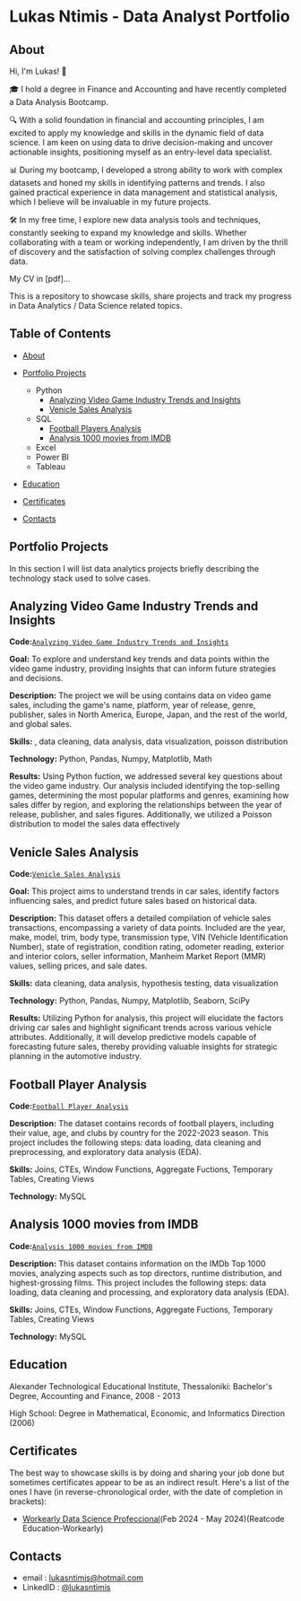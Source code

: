 # Lukas Ntimis - Data Analyst Portfolio
## About

Hi, I'm Lukas! 👋

🎓 I hold a degree in Finance and Accounting and have recently completed a Data Analysis Bootcamp.

🔍 With a solid foundation in financial and accounting principles, I am excited to apply my knowledge and skills in the dynamic field of data science. I am keen on using data to drive decision-making and uncover actionable insights, positioning myself as an entry-level data specialist.

📊 During my bootcamp, I developed a strong ability to work with complex datasets and honed my skills in identifying patterns and trends. I also gained practical experience in data management and statistical analysis, which I believe will be invaluable in my future projects.

🛠️ In my free time, I explore new data analysis tools and techniques, constantly seeking to expand my knowledge and skills. Whether collaborating with a team or working independently, I am driven by the thrill of discovery and the satisfaction of solving complex challenges through data.

My CV in [pdf]...

This is a repository to showcase skills, share projects and track my progress in Data Analytics / Data Science related topics.

## Table of Contents
  - [About](https://github.com/lukasntimis/portfolio/edit/main/README.md#about)
  - [Portfolio Projects](https://github.com/lukasntimis/portfolio/edit/main/README.md#portfolio-projects)
    - Python
      - [Analyzing Video Game Industry Trends and Insights](https://github.com/lukasntimis/Data-Analysis-Portfolio#Analyzing-Video-Game-Industry-Trends-Insights)
      - [Venicle Sales Analysis](https://github.com/lukasntimis/Data-Analysis-Portfolio#Venicle-Sales-Analysis)
    - SQL
      - [Football Players Analysis](https://github.com/lukasntimis/Data-Analysis-Portfolio#Football-Player-Analysis)
      - [Analysis 1000 movies from IMDB](https://github.com/lukasntimis/Data-Analysis-Portfolio#Football-Player-Analysis#Analysis-1000-movies-from-IMDB)
    - Excel
    - Power BI
    - Tableau 

  - [Education](https://github.com/lukasntimis/portfolio/blob/main/README.md#education) 
  - [Certificates](https://github.com/lukasntimis/portfolio/blob/main/README.md#certificates)
  - [Contacts](https://github.com/lukasntimis/portfolio/blob/main/README.md#contacts)

## Portfolio Projects
In this section I will list data analytics projects briefly describing the technology stack used to solve cases.

## Analyzing Video Game Industry Trends and Insights
**Code:**[`Analyzing Video Game Industry Trends and Insights`](https://github.com/lukasntimis/MyProjects/blob/main/Analyzing%20Video%20Game%20Industry%20Trends%20and%20Insights%20%20(1).ipynb)

**Goal:** To explore and understand key trends and data points within the video game industry, providing insights that can inform future strategies and decisions.

**Description:** The project we will be using contains data on video game sales, including the game's name, platform, year of release, genre, publisher, sales in North America, Europe, Japan, and the rest of the world, and global sales.

**Skills:** , data cleaning, data analysis, data visualization, poisson distribution

**Technology:** Python, Pandas, Numpy, Matplotlib, Math

**Results:** Using Python fuction, we addressed several key questions about the video game industry. Our analysis included identifying the top-selling games, determining the most popular platforms and genres, examining how sales differ by region, and exploring the relationships between the year of release, publisher, and sales figures. Additionally, we utilized a Poisson distribution to model the sales data effectively


## Venicle Sales Analysis

**Code:**[`Venicle Sales Analysis`](https://github.com/lukasntimis/MyProjects/blob/main/Venicle%20Sales%20Analysis.ipynb)

**Goal:** This project aims to understand trends in car sales, identify factors influencing sales, and predict future sales based on historical data.

**Description:** This dataset offers a detailed compilation of vehicle sales transactions, encompassing a variety of data points. Included are the year, make, model, trim, body type, transmission type, VIN (Vehicle Identification Number), state of registration, condition rating, odometer reading, exterior and interior colors, seller information, Manheim Market Report (MMR) values, selling prices, and sale dates.

**Skills:** data cleaning, data analysis, hypothesis testing, data visualization

**Technology:** Python, Pandas, Numpy, Matplotlib, Seaborn, SciPy

**Results:** Utilizing Python for analysis, this project will elucidate the factors driving car sales and highlight significant trends across various vehicle attributes. Additionally, it will develop predictive models capable of forecasting future sales, thereby providing valuable insights for strategic planning in the automotive industry.


## Football Player Analysis

**Code:**[`Football Player Analysis`](https://github.com/lukasntimis/MyProjects/blob/main/FootballPlayerAnalysis2022.sql)

**Description:** The dataset contains records of football players, including their value, age, and clubs by country for the 2022-2023 season. This project includes the following steps: data loading, data cleaning and preprocessing, and exploratory data analysis (EDA).

**Skills:** Joins, CTEs, Window Functions, Aggregate Fuctions, Temporary Tables, Creating Views

**Technology:** MySQL


## Analysis 1000 movies from IMDB 

**Code:**[`Analysis 1000 movies from IMDB`](https://github.com/lukasntimis/MyProjects/blob/main/movieproject.sql)

**Description:** This dataset contains information on the IMDb Top 1000 movies, analyzing aspects such as top directors, runtime distribution, and highest-grossing films. This project includes the following steps: data loading, data cleaning and processing, and exploratory data analysis (EDA).

**Skills:** Joins, CTEs, Window Functions, Aggregate Fuctions, Temporary Tables, Creating Views

**Technology:** MySQL


## Education 
Alexander Technological Educational Institute, Thessaloniki:
Bachelor's Degree, Accounting and Finance,
2008 - 2013

High School: Degree in Mathematical, Economic, and Informatics Direction (2006)


## Certificates 
The best way to showcase skills is by doing and sharing your job done but sometimes certificates appear to be as an indirect result. Here's a list of the ones I have (in reverse-chronological order, with the date of completion in brackets):
 - [Workearly Data Science Profeccional](https://www.credly.com/badges/8b9e18a0-d1df-4bd0-bf7c-740b8b8db2bd)(Feb 2024 - May 2024)(Reatcode Education-Workearly)

## Contacts
  - email : lukasntimis@hotmail.com
  - LinkedID : [@lukasntimis](https://www.linkedin.com/in/loukas-ntimis-2b9a032a6/)




